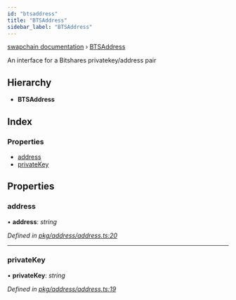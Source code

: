 ```yaml
---
id: "btsaddress"
title: "BTSAddress"
sidebar_label: "BTSAddress"
---
```


[swapchain documentation](../globals.md) › [BTSAddress](btsaddress.md)

An interface for a Bitshares privatekey/address pair

## Hierarchy

- **BTSAddress**

## Index

### Properties

- [address](btsaddress.md#address)
- [privateKey](btsaddress.md#privatekey)

## Properties

### address

• **address**: _string_

_Defined in [pkg/address/address.ts:20](https://github.com/chronark/swapchain/blob/9502eb6/src/pkg/address/address.ts#L20)_

---

### privateKey

• **privateKey**: _string_

_Defined in [pkg/address/address.ts:19](https://github.com/chronark/swapchain/blob/9502eb6/src/pkg/address/address.ts#L19)_
